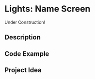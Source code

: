 # Lights:   Name Screen

<!-- Write here -->

Under Construction!

## Description

<!-- Write here -->

## Code Example

<!-- Write here -->

## Project Idea

<!-- Write here -->
